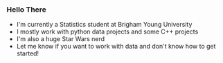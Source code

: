 ### Hello There

<!--
**SpencerYoung66/SpencerYoung66** is a ✨ _special_ ✨ repository because its `README.md` (this file) appears on your GitHub profile.

Here are some ideas to get you started:

- 🔭 I’m currently working on ...
- 🌱 I’m currently learning ...
- 👯 I’m looking to collaborate on ...
- 🤔 I’m looking for help with ...
- 💬 Ask me about ...
- 📫 How to reach me: ...
- 😄 Pronouns: ...
- ⚡ Fun fact: ...
-->

- I'm currently a Statistics student at Brigham Young University
- I mostly work with python data projects and some C++ projects
- I'm also a huge Star Wars nerd
- Let me know if you want to work with data and don't know how to get started!




